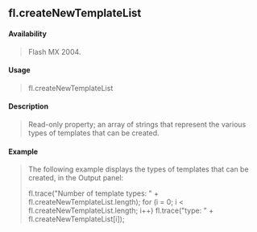 ## fl.createNewTemplateList

#### Availability

> Flash MX 2004.

#### Usage

> fl.createNewTemplateList

#### Description

> Read-only property; an array of strings that represent the various types of templates that can be created.

#### Example

> The following example displays the types of templates that can be created, in the Output panel:
>
> fl.trace("Number of template types: " + fl.createNewTemplateList.length); for (i = 0; i \< fl.createNewTemplateList.length; i++) fl.trace("type: " + fl.createNewTemplateList\[i\]);

